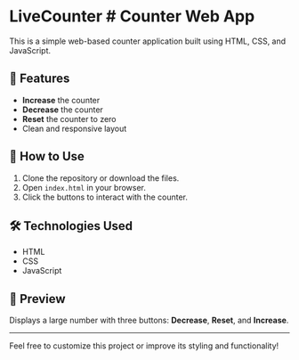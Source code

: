 # LiveCounter # Counter Web App

This is a simple web-based counter application built using HTML, CSS, and JavaScript.

## 🧮 Features

- **Increase** the counter
- **Decrease** the counter
- **Reset** the counter to zero
- Clean and responsive layout

## 🚀 How to Use

1. Clone the repository or download the files.
2. Open `index.html` in your browser.
3. Click the buttons to interact with the counter.

## 🛠 Technologies Used

- HTML
- CSS
- JavaScript


## 👀 Preview

Displays a large number with three buttons: **Decrease**, **Reset**, and **Increase**.

---

Feel free to customize this project or improve its styling and functionality!


